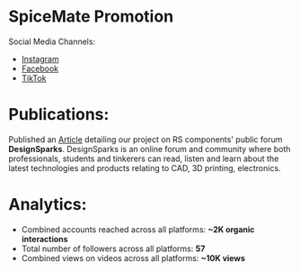 # SpiceMate Promotion
Social Media Channels:
* [Instagram](https://www.instagram.com/spicemate.pi/)
* [Facebook](https://www.facebook.com/profile.php?id=61555942478445)
* [TikTok](https://www.tiktok.com/@spicemate.dispenser?is_from_webapp=1&sender_device=pc)

# Publications:
Published an [Article](https://www.rs-online.com/designspark/spicemate-an-automated-contact-less-spice-dispenser) detailing our project on RS components' public forum **DesignSparks**. DesignSparks is an online forum and community where both professionals, students and tinkerers can read, listen and learn about the latest technologies and products relating to CAD, 3D printing, electronics. 

# Analytics:
* Combined accounts reached across all platforms: **~2K organic interactions**
* Total number of followers across all platforms: **57**
* Combined views on videos across all platforms: **~10K views**
